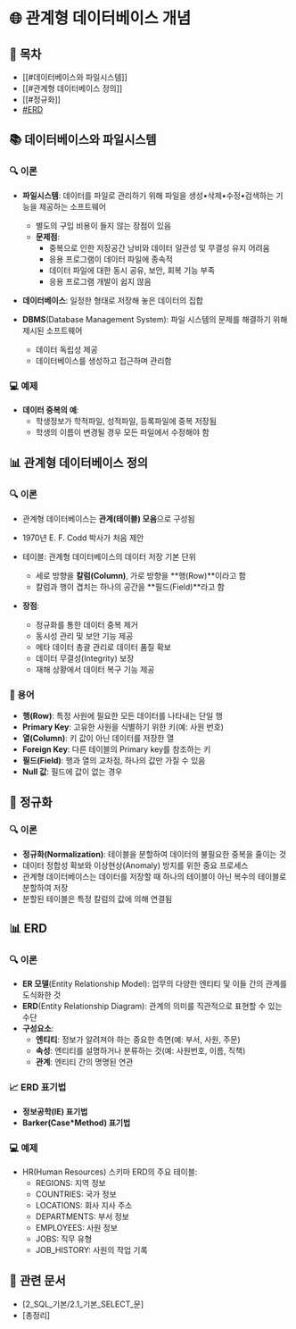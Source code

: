 # 🌐 관계형 데이터베이스 개념
## 📑 목차
- [[#데이터베이스와 파일시스템]]
- [[#관계형 데이터베이스 정의]]
- [[#정규화]]
- [#ERD](#erd)

## 📚 데이터베이스와 파일시스템
### 🔍 이론
- **파일시스템**: 데이터를 파일로 관리하기 위해 파일을 생성•삭제•수정•검색하는 기능을 제공하는 소프트웨어
  - 별도의 구입 비용이 들지 않는 장점이 있음
  - **문제점**:
    - 중복으로 인한 저장공간 낭비와 데이터 일관성 및 무결성 유지 어려움
    - 응용 프로그램이 데이터 파일에 종속적
    - 데이터 파일에 대한 동시 공유, 보안, 회복 기능 부족
    - 응용 프로그램 개발이 쉽지 않음

- **데이터베이스**: 일정한 형태로 저장해 놓은 데이터의 집합
- **DBMS**(Database Management System): 파일 시스템의 문제를 해결하기 위해 제시된 소프트웨어
  - 데이터 독립성 제공
  - 데이터베이스를 생성하고 접근하며 관리함

### 💻 예제
- **데이터 중복의 예**:
  - 학생정보가 학적파일, 성적파일, 등록파일에 중복 저장됨
  - 학생의 이름이 변경될 경우 모든 파일에서 수정해야 함

## 📊 관계형 데이터베이스 정의
### 🔍 이론
- 관계형 데이터베이스는 **관계(테이블) 모음**으로 구성됨
- 1970년 E. F. Codd 박사가 처음 제안
- 테이블: 관계형 데이터베이스의 데이터 저장 기본 단위
  - 세로 방향을 **칼럼(Column)**, 가로 방향을 **행(Row)**이라고 함
  - 칼럼과 행이 겹치는 하나의 공간을 **필드(Field)**라고 함

- **장점**:
  - 정규화를 통한 데이터 중복 제거
  - 동시성 관리 및 보안 기능 제공
  - 메타 데이터 총괄 관리로 데이터 품질 확보
  - 데이터 무결성(Integrity) 보장
  - 재해 상황에서 데이터 복구 기능 제공

### 📝 용어
- **행(Row)**: 특정 사원에 필요한 모든 데이터를 나타내는 단일 행
- **Primary Key**: 고유한 사원을 식별하기 위한 키(예: 사원 번호)
- **열(Column)**: 키 값이 아닌 데이터를 저장한 열
- **Foreign Key**: 다른 테이블의 Primary key를 참조하는 키
- **필드(Field)**: 행과 열의 교차점, 하나의 값만 가질 수 있음
- **Null 값**: 필드에 값이 없는 경우

## 🔄 정규화
### 🔍 이론
- **정규화(Normalization)**: 테이블을 분할하여 데이터의 불필요한 중복을 줄이는 것
- 데이터 정합성 확보와 이상현상(Anomaly) 방지를 위한 중요 프로세스
- 관계형 데이터베이스는 데이터를 저장할 때 하나의 테이블이 아닌 복수의 테이블로 분할하여 저장
- 분할된 테이블은 특정 칼럼의 값에 의해 연결됨

## 📊 ERD
### 🔍 이론
- **ER 모델**(Entity Relationship Model): 업무의 다양한 엔티티 및 이들 간의 관계를 도식화한 것
- **ERD**(Entity Relationship Diagram): 관계의 의미를 직관적으로 표현할 수 있는 수단
- **구성요소**:
  - **엔티티**: 정보가 알려져야 하는 중요한 측면(예: 부서, 사원, 주문)
  - **속성**: 엔티티를 설명하거나 분류하는 것(예: 사원번호, 이름, 직책)
  - **관계**: 엔티티 간의 명명된 연관

### 📈 ERD 표기법
- **정보공학(IE) 표기법**
- **Barker(Case*Method) 표기법**

### 💻 예제
- HR(Human Resources) 스키마 ERD의 주요 테이블:
  - REGIONS: 지역 정보
  - COUNTRIES: 국가 정보
  - LOCATIONS: 회사 지사 주소
  - DEPARTMENTS: 부서 정보
  - EMPLOYEES: 사원 정보
  - JOBS: 직무 유형
  - JOB_HISTORY: 사원의 작업 기록

## 🔗 관련 문서
- [2_SQL_기본/2.1_기본_SELECT_문]
- [총정리]
